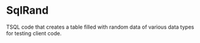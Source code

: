 # SqlRand
TSQL code that creates a table filled with random data of various data types for testing client code.
